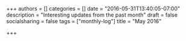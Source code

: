 +++
authors = []
categories = []
date = "2016-05-31T13:40:05-07:00"
description = "Interesting updates from the past month"
draft = false
socialsharing = false
tags = ["monthly-log"]
title = "May 2016"

+++

